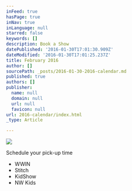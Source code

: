 ```yaml
---
inFeed: true
hasPage: true
inNav: true
inLanguage: null
starred: false
keywords: []
description: Book a Show
datePublished: '2016-01-30T17:01:30.909Z'
dateModified: '2016-01-30T17:01:25.237Z'
title: February 2016
author: []
sourcePath: _posts/2016-01-30-2016-calendar.md
published: true
authors: []
publisher:
  name: null
  domain: null
  url: null
  favicon: null
url: 2016-calendar/index.html
_type: Article

---
```

![](https://s3-us-west-2.amazonaws.com/the-grid-img/p/1b36396f96daeeac4dba72b65b0cb6f6ac7cb5a1.jpg)

Schedule your pick-up time

* WWIN
* Stitch
* KidShow
* NW Kids